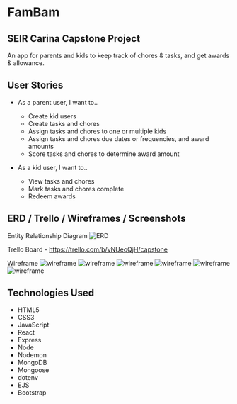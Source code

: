 # FamBam

## SEIR Carina Capstone Project

An app for parents and kids to keep track of chores & tasks, and get awards & allowance.

## User Stories

- As a parent user, I want to..

  - Create kid users
  - Create tasks and chores
  - Assign tasks and chores to one or multiple kids
  - Assign tasks and chores due dates or frequencies, and award amounts
  - Score tasks and chores to determine award amount

- As a kid user, I want to..
  - View tasks and chores
  - Mark tasks and chores complete
  - Redeem awards

## ERD / Trello / Wireframes / Screenshots

Entity Relationship Diagram
![ERD](readme/erd.png)

Trello Board - https://trello.com/b/vNUeoQjH/capstone

Wireframe
![wireframe](readme/Page1.jpg)
![wireframe](readme/Page2.jpg)
![wireframe](readme/Page3.jpg)
![wireframe](readme/Page4.jpg)
![wireframe](readme/Page5.jpg)
![wireframe](readme/Page6.jpg)

## Technologies Used

- HTML5
- CSS3
- JavaScript
- React
- Express
- Node
- Nodemon
- MongoDB
- Mongoose
- dotenv
- EJS
- Bootstrap
